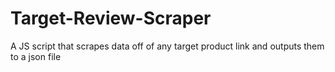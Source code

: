 # Target-Review-Scraper
A JS script that scrapes data off of any target product link and outputs them to a json file
